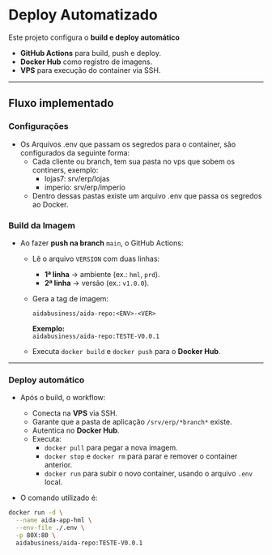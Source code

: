 # Deploy Automatizado

Este projeto configura o **build e deploy automático**

- **GitHub Actions** para build, push e deploy.  
- **Docker Hub** como registro de imagens.  
- **VPS** para execução do container via SSH.

---

## Fluxo implementado

### Configurações
- Os Arquivos .env que passam os segredos para o container, são configurados da seguinte forma:
  - Cada cliente ou branch, tem sua pasta no vps que sobem os continers, exemplo:
    - lojas7: srv/erp/lojas
    - imperio: srv/erp/imperio
  - Dentro dessas pastas existe um arquivo .env que passa os segredos ao Docker.
    
### Build da Imagem

- Ao fazer **push na branch** `main`, o GitHub Actions:
  - Lê o arquivo `VERSION` com duas linhas:  
    - **1ª linha** → ambiente (ex.: `hml`, `prd`).  
    - **2ª linha** → versão (ex.: `v1.0.0`).
  - Gera a tag de imagem:
    ```
    aidabusiness/aida-repo:<ENV>-<VER>
    ```

    **Exemplo:**  
    `aidabusiness/aida-repo:TESTE-V0.0.1`

  - Executa `docker build` e `docker push` para o **Docker Hub**.

---

### Deploy automático

- Após o build, o workflow:
  - Conecta na **VPS** via SSH.
  - Garante que a pasta de aplicação `/srv/erp/*branch*` existe.
  - Autentica no **Docker Hub**.
  - Executa:
    - `docker pull` para pegar a nova imagem.
    - `docker stop` e `docker rm` para parar e remover o container anterior.
    - `docker run` para subir o novo container, usando o arquivo `.env` local.

- O comando utilizado é:

```bash
docker run -d \
  --name aida-app-hml \
  --env-file ./.env \
  -p 80X:80 \
  aidabusiness/aida-repo:TESTE-V0.0.1

